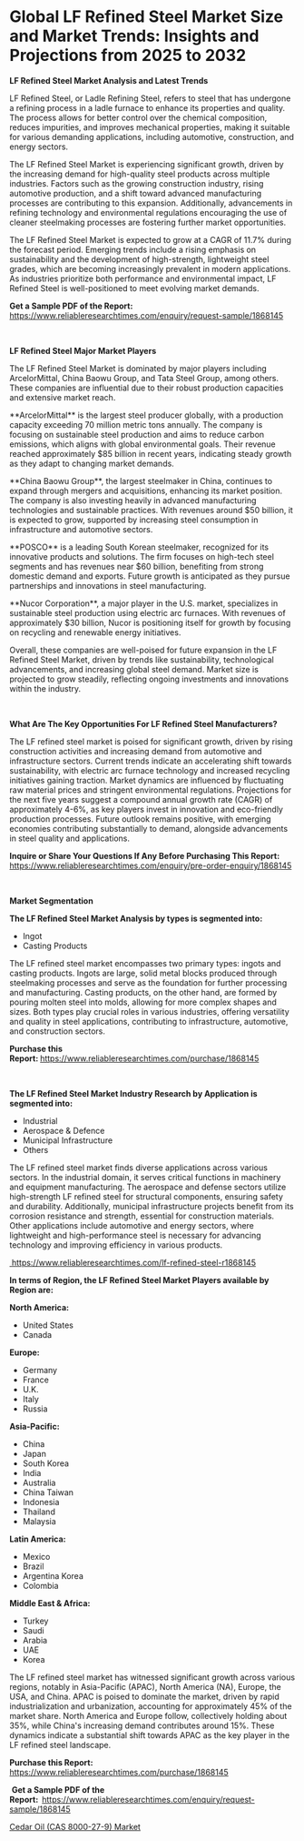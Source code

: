 <p><h1>Global LF Refined Steel Market Size and Market Trends: Insights and Projections from 2025 to 2032</h1></p><p><strong>LF Refined Steel Market Analysis and Latest Trends</strong></p>
<p><p>LF Refined Steel, or Ladle Refining Steel, refers to steel that has undergone a refining process in a ladle furnace to enhance its properties and quality. The process allows for better control over the chemical composition, reduces impurities, and improves mechanical properties, making it suitable for various demanding applications, including automotive, construction, and energy sectors.</p><p>The LF Refined Steel Market is experiencing significant growth, driven by the increasing demand for high-quality steel products across multiple industries. Factors such as the growing construction industry, rising automotive production, and a shift toward advanced manufacturing processes are contributing to this expansion. Additionally, advancements in refining technology and environmental regulations encouraging the use of cleaner steelmaking processes are fostering further market opportunities.</p><p>The LF Refined Steel Market is expected to grow at a CAGR of 11.7% during the forecast period. Emerging trends include a rising emphasis on sustainability and the development of high-strength, lightweight steel grades, which are becoming increasingly prevalent in modern applications. As industries prioritize both performance and environmental impact, LF Refined Steel is well-positioned to meet evolving market demands.</p></p>
<p><strong>Get a Sample PDF of the Report:&nbsp;</strong> <a href="https://www.reliableresearchtimes.com/enquiry/request-sample/1868145?utm_campaign=2267&utm_medium=2&utm_source=Github&utm_content=ia&utm_term=03042025&utm_id=lf-refined-steel">https://www.reliableresearchtimes.com/enquiry/request-sample/1868145</a></p>
<p>&nbsp;</p>
<p><strong>LF Refined Steel Major Market Players</strong></p>
<p><p>The LF Refined Steel Market is dominated by major players including ArcelorMittal, China Baowu Group, and Tata Steel Group, among others. These companies are influential due to their robust production capacities and extensive market reach.</p><p>**ArcelorMittal** is the largest steel producer globally, with a production capacity exceeding 70 million metric tons annually. The company is focusing on sustainable steel production and aims to reduce carbon emissions, which aligns with global environmental goals. Their revenue reached approximately $85 billion in recent years, indicating steady growth as they adapt to changing market demands.</p><p>**China Baowu Group**, the largest steelmaker in China, continues to expand through mergers and acquisitions, enhancing its market position. The company is also investing heavily in advanced manufacturing technologies and sustainable practices. With revenues around $50 billion, it is expected to grow, supported by increasing steel consumption in infrastructure and automotive sectors.</p><p>**POSCO** is a leading South Korean steelmaker, recognized for its innovative products and solutions. The firm focuses on high-tech steel segments and has revenues near $60 billion, benefiting from strong domestic demand and exports. Future growth is anticipated as they pursue partnerships and innovations in steel manufacturing.</p><p>**Nucor Corporation**, a major player in the U.S. market, specializes in sustainable steel production using electric arc furnaces. With revenues of approximately $30 billion, Nucor is positioning itself for growth by focusing on recycling and renewable energy initiatives.</p><p>Overall, these companies are well-poised for future expansion in the LF Refined Steel Market, driven by trends like sustainability, technological advancements, and increasing global steel demand. Market size is projected to grow steadily, reflecting ongoing investments and innovations within the industry.</p></p>
<p>&nbsp;</p>
<p><strong>What Are The Key Opportunities For LF Refined Steel Manufacturers?</strong></p>
<p><p>The LF refined steel market is poised for significant growth, driven by rising construction activities and increasing demand from automotive and infrastructure sectors. Current trends indicate an accelerating shift towards sustainability, with electric arc furnace technology and increased recycling initiatives gaining traction. Market dynamics are influenced by fluctuating raw material prices and stringent environmental regulations. Projections for the next five years suggest a compound annual growth rate (CAGR) of approximately 4-6%, as key players invest in innovation and eco-friendly production processes. Future outlook remains positive, with emerging economies contributing substantially to demand, alongside advancements in steel quality and applications.</p></p>
<p><strong>Inquire or Share Your Questions If Any Before Purchasing This Report:</strong> <a href="https://www.reliableresearchtimes.com/enquiry/pre-order-enquiry/1868145?utm_campaign=2267&utm_medium=2&utm_source=Github&utm_content=ia&utm_term=03042025&utm_id=lf-refined-steel">https://www.reliableresearchtimes.com/enquiry/pre-order-enquiry/1868145</a></p>
<p>&nbsp;</p>
<p><strong>Market Segmentation</strong></p>
<p><strong>The LF Refined Steel Market Analysis by types is segmented into:</strong></p>
<p><ul><li>Ingot</li><li>Casting Products</li></ul></p>
<p><p>The LF refined steel market encompasses two primary types: ingots and casting products. Ingots are large, solid metal blocks produced through steelmaking processes and serve as the foundation for further processing and manufacturing. Casting products, on the other hand, are formed by pouring molten steel into molds, allowing for more complex shapes and sizes. Both types play crucial roles in various industries, offering versatility and quality in steel applications, contributing to infrastructure, automotive, and construction sectors.</p></p>
<p><strong>Purchase this Report:&nbsp;</strong><a href="https://www.reliableresearchtimes.com/purchase/1868145?utm_campaign=2267&utm_medium=2&utm_source=Github&utm_content=ia&utm_term=03042025&utm_id=lf-refined-steel">https://www.reliableresearchtimes.com/purchase/1868145</a></p>
<p>&nbsp;</p>
<p><strong>The LF Refined Steel Market Industry Research by Application is segmented into:</strong></p>
<p><ul><li>Industrial</li><li>Aerospace & Defence</li><li>Municipal Infrastructure</li><li>Others</li></ul></p>
<p><p>The LF refined steel market finds diverse applications across various sectors. In the industrial domain, it serves critical functions in machinery and equipment manufacturing. The aerospace and defense sectors utilize high-strength LF refined steel for structural components, ensuring safety and durability. Additionally, municipal infrastructure projects benefit from its corrosion resistance and strength, essential for construction materials. Other applications include automotive and energy sectors, where lightweight and high-performance steel is necessary for advancing technology and improving efficiency in various products.</p></p>
<p><a href="https://www.reliableresearchtimes.com/lf-refined-steel-r1868145?utm_campaign=2267&utm_medium=2&utm_source=Github&utm_content=ia&utm_term=03042025&utm_id=lf-refined-steel">&nbsp;https://www.reliableresearchtimes.com/lf-refined-steel-r1868145</a></p>
<p><strong>In terms of Region, the LF Refined Steel Market Players available by Region are:</strong></p>
<p>
    <p> <strong> North America: </strong>
        <ul>
            <li>United States</li>
            <li>Canada</li>
        </ul>
        </p> 
    <p> <strong> Europe: </strong>
        <ul>
            <li>Germany</li>
            <li>France</li>
            <li>U.K.</li>
            <li>Italy</li>
            <li>Russia</li>
        </ul>
        </p> 
    <p> <strong> Asia-Pacific: </strong>
        <ul>
            <li>China</li>
            <li>Japan</li>
            <li>South Korea</li>
            <li>India</li>
            <li>Australia</li>
            <li>China Taiwan</li>
            <li>Indonesia</li>
            <li>Thailand</li>
            <li>Malaysia</li>
        </ul>
        </p> 
    <p> <strong> Latin America: </strong>
        <ul>
            <li>Mexico</li>
            <li>Brazil</li>
            <li>Argentina Korea</li>
            <li>Colombia</li>
        </ul>
        </p> 
    <p> <strong> Middle East & Africa: </strong>
        <ul>
            <li>Turkey</li>
            <li>Saudi</li>
            <li>Arabia</li>
            <li>UAE</li>
            <li>Korea</li>
        </ul>
    </p>
    </p>
<p><p>The LF refined steel market has witnessed significant growth across various regions, notably in Asia-Pacific (APAC), North America (NA), Europe, the USA, and China. APAC is poised to dominate the market, driven by rapid industrialization and urbanization, accounting for approximately 45% of the market share. North America and Europe follow, collectively holding about 35%, while China's increasing demand contributes around 15%. These dynamics indicate a substantial shift towards APAC as the key player in the LF refined steel landscape.</p></p>
<p><strong>Purchase this Report: </strong><a href="https://www.reliableresearchtimes.com/purchase/1868145?utm_campaign=2267&utm_medium=2&utm_source=Github&utm_content=ia&utm_term=03042025&utm_id=lf-refined-steel">https://www.reliableresearchtimes.com/purchase/1868145</a></p>
<p>&nbsp;<strong>Get a Sample PDF of the Report:&nbsp;&nbsp;</strong><a href="https://www.reliableresearchtimes.com/enquiry/request-sample/1868145?utm_campaign=2267&utm_medium=2&utm_source=Github&utm_content=ia&utm_term=03042025&utm_id=lf-refined-steel">https://www.reliableresearchtimes.com/enquiry/request-sample/1868145</a></p>
<p><strong></strong></p>
<p><p><a href="https://github.com/delindacallegari68/Market-Research-Report-List-1/blob/main/cedar-oil-cas-8000-27-9-market.md?utm_campaign=2267&utm_medium=2&utm_source=Github&utm_content=ia&utm_term=03042025&utm_id=lf-refined-steel">Cedar Oil (CAS 8000-27-9) Market</a></p></p>
